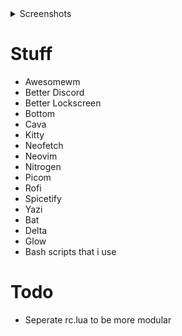 <details>
<summary>Screenshots</summary>

![Neovim with Bottom](./Screenshots/nvim_bottom.png)
![Spotify with Cava](./Screenshots/music.png)
![Stuff](./Screenshots/stuff.png)
![Rofi](./Screenshots/rofi.png)

</details>

# Stuff
- Awesomewm
- Better Discord
- Better Lockscreen
- Bottom
- Cava
- Kitty 
- Neofetch
- Neovim
- Nitrogen
- Picom
- Rofi
- Spicetify
- Yazi
- Bat
- Delta
- Glow
- Bash scripts that i use

# Todo
- Seperate rc.lua to be more modular
